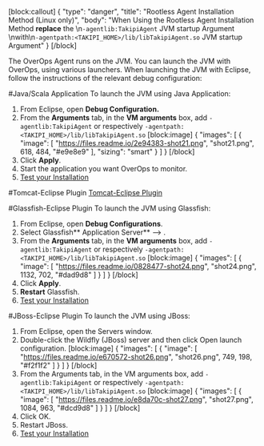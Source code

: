 [block:callout]
{
  "type": "danger",
  "title": "Rootless Agent Installation Method (Linux only)",
  "body": "When Using the Rootless Agent Installation Method **replace** the \n```-agentlib:TakipiAgent``` JVM startup Argument \nwith\n```-agentpath:<TAKIPI_HOME>/lib/libTakipiAgent.so``` JVM startup Argument"
}
[/block]

The OverOps Agent runs on the JVM. You can launch the JVM with OverOps, using various launchers. When launching the JVM with Eclipse, follow the instructions of the relevant debug configuration:
 

#Java/Scala Application
To launch the JVM using Java Application:

1. From Eclipse, open **Debug Configuration.**
2. From the **Arguments** tab, in the **VM arguments** box, add `-agentlib:TakipiAgent`  or respectively `-agentpath:<TAKIPI_HOME>/lib/libTakipiAgent.so`
[block:image]
{
  "images": [
    {
      "image": [
        "https://files.readme.io/2e94383-shot21.png",
        "shot21.png",
        618,
        484,
        "#e9e8e9"
      ],
      "sizing": "smart"
    }
  ]
}
[/block]
3. Click **Apply**.
4. Start the application you want OverOps to monitor.
5. [Test your Installation](doc:test-your-installation) 


#Tomcat-Eclipse Plugin
[Tomcat-Eclipse Plugin](doc:tomcat#section-tomcat-eclipse-plugin) 

 

#Glassfish-Eclipse Plugin
To launch the JVM using Glassfish:

1. From Eclipse, open **Debug Configurations**.
2. Select Glassfish** Application Server** --> <Your Glassfish configuration>.
3. From the **Arguments** tab, in the **VM arguments** box, add `-agentlib:TakipiAgent`  or respectively `-agentpath:<TAKIPI_HOME>/lib/libTakipiAgent.so`
[block:image]
{
  "images": [
    {
      "image": [
        "https://files.readme.io/0828477-shot24.png",
        "shot24.png",
        1132,
        702,
        "#dad9d8"
      ]
    }
  ]
}
[/block]
4. Click **Apply**.
5. **Restart** Glassfish.
6. [Test your Installation](doc:test-your-installation) 
 

#JBoss-Eclipse Plugin
To launch the JVM using JBoss:

1. From Eclipse, open the Servers window.
2. Double-click the Wildfly (JBoss) server and then click Open launch configuration.
[block:image]
{
  "images": [
    {
      "image": [
        "https://files.readme.io/e670572-shot26.png",
        "shot26.png",
        749,
        198,
        "#f2f1f2"
      ]
    }
  ]
}
[/block]
3. From the Arguments tab, in the VM arguments box, add `-agentlib:TakipiAgent`  or respectively `-agentpath:<TAKIPI_HOME>/lib/libTakipiAgent.so`
[block:image]
{
  "images": [
    {
      "image": [
        "https://files.readme.io/e8da70c-shot27.png",
        "shot27.png",
        1084,
        963,
        "#dcd9d8"
      ]
    }
  ]
}
[/block]
4. Click OK.
5. Restart JBoss.
6. [Test your Installation](doc:test-your-installation)